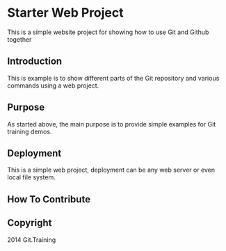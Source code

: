 # Starter Web Project

This is a simple website project for showing
how to use Git and Github together

## Introduction

This is example is to show different parts
of the Git repository and various commands
using a web project.

## Purpose

As started above, the main purpose is to
provide simple examples for Git training
demos.

## Deployment

This is a simple web project, deployment
can be any web server or even local
file system. 

## How To Contribute


## Copyright

2014 Git.Training